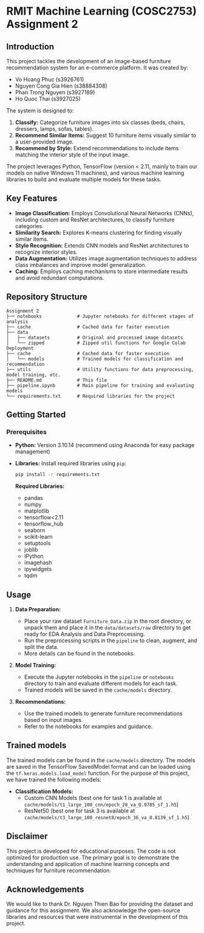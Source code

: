 # RMIT Machine Learning (COSC2753) Assignment 2

## Introduction

This project tackles the development of an image-based furniture recommendation system for an e-commerce platform. It was created by:

- Vo Hoang Phuc (s3926761)
- Nguyen Cong Gia Hien (s38884308)
- Phan Trong Nguyen (s3927189)
- Ho Quoc Thai (s3927025)

The system is designed to:

1.  **Classify:** Categorize furniture images into six classes (beds, chairs, dressers, lamps, sofas, tables).
2.  **Recommend Similar Items:** Suggest 10 furniture items visually similar to a user-provided image.
3.  **Recommend by Style:**  Extend recommendations to include items matching the interior style of the input image.

The project leverages Python, TensorFlow (version < 2.11, mainly to train our models on native Windows 11 machines), and various machine learning libraries to build and evaluate multiple models for these tasks.

## Key Features

- **Image Classification:** Employs Convolutional Neural Networks (CNNs), including custom and ResNet architectures, to classify furniture categories.
- **Similarity Search:** Explores K-means clustering for finding visually similar items.
- **Style Recognition:** Extends CNN models and ResNet architectures to recognize interior styles.
- **Data Augmentation:** Utilizes image augmentation techniques to address class imbalances and improve model generalization.
- **Caching:** Employs caching mechanisms to store intermediate results and avoid redundant computations.

## Repository Structure

```
Assignment 2
├── notebooks             # Jupyter notebooks for different stages of analysis
├── cache                 # Cached data for faster execution
├── data
│   ├── datasets          # Original and processed image datasets
│   └── zipped            # Zipped util functions for Google Colab Deployment
├── cache                 # Cached data for faster execution
│   └── models            # Trained models for classification and recommendation
├── utils                 # Utility functions for data preprocessing, model training, etc.
├── README.md             # This file
├── pipeline.ipynb        # Main pipeline for training and evaluating models
└── requirements.txt      # Required libraries for the project
```

## Getting Started

### Prerequisites

- **Python:** Version 3.10.14 (recommend using Anaconda for easy package management)
- **Libraries:** Install required libraries using `pip`:

  ```bash
  pip install -r requirements.txt
  ```

  **Required Libraries:**
  - pandas
  - numpy
  - matplotlib
  - tensorflow<2.11
  - tensorflow_hub
  - seaborn
  - scikit-learn
  - setuptools
  - joblib
  - IPython
  - imagehash
  - ipywidgets
  - tqdm

## Usage

1.  **Data Preparation:**
    *   Place your raw dataset `Furniture_Data.zip` in the root directory, or unpack them and place it in the `data/datasets/raw` directory to get ready for EDA Analysis and Data Preprocessing.
    *   Run the preprocessing scripts in the `pipeline` to clean, augment, and split the data.
    *   More details can be found in the notebooks.

2.  **Model Training:**
    *   Execute the Jupyter notebooks in the `pipeline` or `notebooks` directory to train and evaluate different models for each task.
    *   Trained models will be saved in the `cache/models` directory.

3.  **Recommendations:**
    *   Use the trained models to generate furniture recommendations based on input images.
    *   Refer to the notebooks for examples and guidance.

## Trained models

The trained models can be found in the `cache/models` directory. The models are saved in the TensorFlow SavedModel format and can be loaded using the `tf.keras.models.load_model` function. For the purpose of this project, we have trained the following models:
-   **Classification Models:**
    *   Custom CNN Models (best one for task 1 is available at `cache/models/t1_large_100_cnn/epoch_28_va_0.9785_sf_1.h5`)
    *   ResNet50 (best one for task 3 is available at `cache/models/t3_large_100_resnet8/epoch_36_va_0.8139_sf_1.h5`)

## Disclaimer

This project is developed for educational purposes. The code is not optimized for production use. The primary goal is to demonstrate the understanding and application of machine learning concepts and techniques for furniture recommendation.

## Acknowledgements

We would like to thank Dr. Nguyen Thien Bao for providing the dataset and guidance for this assignment. We also acknowledge the open-source libraries and resources that were instrumental in the development of this project.